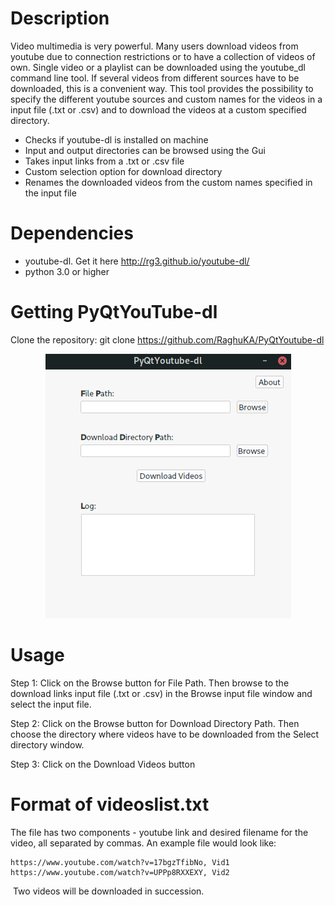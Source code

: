 # Description
Video multimedia is very powerful. Many users download videos from youtube due to connection restrictions or to have a collection of videos of own. Single video or a playlist can be downloaded using the youtube_dl command line tool. If several videos from different sources have to be downloaded, this is a convenient way. This tool provides the possibility to specify the different youtube sources and custom names for the videos in a input file (.txt or .csv) and to download the videos at a custom specified directory.

*	Checks if youtube-dl is installed on machine
*   Input and output directories can be browsed using the Gui
*	Takes input links from a .txt or .csv file
*	Custom selection option for download directory
*	Renames the downloaded videos from the custom names specified in the input file
​
# Dependencies
+ youtube-dl. Get it here <http://rg3.github.io/youtube-dl/>
+ python 3.0 or higher
​
# Getting PyQtYouTube-dl
Clone the repository:
	git clone https://github.com/RaghuKA/PyQtYoutube-dl

<p align="center">
  <img src="ScShotGui.png">
</p>

# Usage
​Step 1: Click on the Browse button for File Path. Then browse to the download links input file 
        (.txt or .csv) in  the  Browse input file window and select the input file.

Step 2:	Click on the Browse button for Download Directory Path. Then choose the directory 
        where videos have to be downloaded from the Select directory window.

Step 3: Click on the Download Videos button
​
# Format of videoslist.txt
The file has two components - youtube link and desired filename for the video, all separated by commas. An example file would look like:

    https://www.youtube.com/watch?v=17bgzTfibNo, Vid1
	https://www.youtube.com/watch?v=UPPp8RXXEXY, Vid2
​
Two videos will be downloaded in succession.